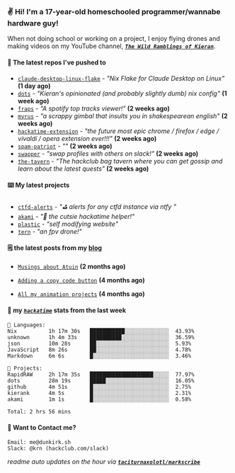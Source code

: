 ### ✌️ Hi! I'm a 17-year-old homeschooled programmer/wannabe hardware guy!

When not doing school or working on a project, I enjoy flying drones and making videos on my YouTube channel, [**_`The Wild Ramblings of Kieran`_**](https://youtube.com/@kieran.rambles).

#### 👷 The latest repos I've pushed to

- [`claude-desktop-linux-flake`](https://github.com/k3d3/claude-desktop-linux-flake) - _"Nix Flake for Claude Desktop on Linux"_ **(1 day ago)**
- [`dots`](https://github.com/taciturnaxolotl/dots) - _"Kieran's opinionated (and probably slightly dumb) nix config"_ **(1 week ago)**
- [`fraps`](https://github.com/taciturnaxolotl/fraps) - _"A spotify top tracks viewer!"_ **(2 weeks ago)**
- [`myrus`](https://github.com/taciturnaxolotl/myrus) - _"a scrappy gimbal that insults you in shakespearean english"_ **(2 weeks ago)**
- [`hackatime-extension`](https://github.com/taciturnaxolotl/hackatime-extension) - _"the future most epic chrome / firefox / edge / vivaldi / opera extension ever!!!"_ **(2 weeks ago)**
- [`spam-patriot`](https://github.com/taciturnaxolotl/spam-patriot) - _""_ **(2 weeks ago)**
- [`swapper`](https://github.com/taciturnaxolotl/swapper) - _"swap profiles with others on slack!"_ **(2 weeks ago)**
- [`the-tavern`](https://github.com/taciturnaxolotl/the-tavern) - _"The hackclub bag tavern where you can get gossip and learn about the latest quests"_ **(2 weeks ago)**

#### ⌨️ My latest projects

- [`ctfd-alerts`](https://github.com/taciturnaxolotl/ctfd-alerts) - _"⛳ alerts for any ctfd instance via ntfy "_
- [`akami`](https://github.com/taciturnaxolotl/akami) - _"🌷 the cutsie hackatime helper!"_
- [`plastic`](https://github.com/taciturnaxolotl/plastic) - _"self modifying website"_
- [`tern`](https://github.com/taciturnaxolotl/tern) - _"an fpv drone!"_

#### 🗒️ the latest posts from my [blog](https://dunkirk.sh)

- [`Musings about Atuin`](https://dunkirk.sh/blog/atuin/) **(2 months ago)**

- [`Adding a copy code button`](https://dunkirk.sh/blog/adding-a-copy-button/) **(4 months ago)**

- [`All my animation projects`](https://dunkirk.sh/blog/my-animations/) **(4 months ago)**



#### 📡 my [_`hackatime`_](https://waka.hackclub.com) stats from the last week

```text
💾 Languages:
Nix          1h 17m 30s   ███████████░░░░░░░░░░░░░░  43.93%
unknown      1h 4m 33s    ██████████░░░░░░░░░░░░░░░  36.59%
json         10m 28s      ██░░░░░░░░░░░░░░░░░░░░░░░  5.93%
JavaScript   8m 26s       ██░░░░░░░░░░░░░░░░░░░░░░░  4.78%
Markdown     6m 6s        █░░░░░░░░░░░░░░░░░░░░░░░░  3.46%

💼 Projects:
RapidRAW     2h 17m 35s   ████████████████████░░░░░  77.97%
dots         28m 19s      █████░░░░░░░░░░░░░░░░░░░░  16.05%
github       4m 51s       █░░░░░░░░░░░░░░░░░░░░░░░░  2.75%
kierank      4m 5s        █░░░░░░░░░░░░░░░░░░░░░░░░  2.31%
akami        1m 1s        █░░░░░░░░░░░░░░░░░░░░░░░░  0.58%

Total: 2 hrs 56 mins
```

#### 📮 Want to Contact me?

```text
Email: me@dunkirk.sh
Slack: @krn (hackclub.com/slack)
```

_readme auto updates on the hour via [**`taciturnaxolotl/markscribe`**](https://github.com/taciturnaxolotl/markscribe)_
